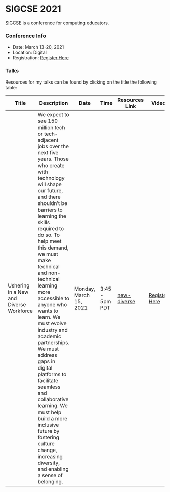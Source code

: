 # SIGCSE 2021

[SIGCSE](http://www.sigcse2021.sigcse.org/) is a conference for computing educators.  

### Conference Info
- Date: March 13-20, 2021
- Location: Digital
- Registration: [Register Here](http://www.sigcse2021.sigcse.org/)

### Talks

Resources for my talks can be found by clicking on the title the following table:

| Title | Description | Date | Time | Resources Link | Video |
|-------|-------------|------|------|----------------|-------|
| Ushering in a New and Diverse Workforce | We expect to see 150 million tech or tech-adjacent jobs over the next five years. Those who create with technology will shape our future, and there shouldn’t be barriers to learning the skills required to do so. To help meet this demand, we must make technical and non-technical learning more accessible to anyone who wants to learn. We must evolve industry and academic partnerships. We must address gaps in digital platforms to facilitate seamless and collaborative learning. We must help build a more inclusive future by fostering culture change, increasing diversity, and enabling a sense of belonging. | Monday, March 15, 2021 | 3:45 - 5pm PDT | [new-diverse](https://github.com/sguthals/talkswithdrg/tree/main/2021/sigcse/new-diverse) | [Register Here](http://sigcse2021.sigcse.org/schedule/supportersessions/) |